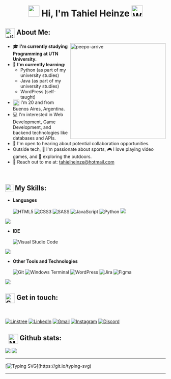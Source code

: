 <h1 align="center"><img src="https://camo.githubusercontent.com/ff4478f93581788c3f10a8961c0622cc36f37c7115f91a6b68443726005d4a43/68747470733a2f2f63756c746f667468657061727479706172726f742e636f6d2f706172726f74732f68642f3630667073706172726f742e676966" width="35" height="35"/><b> Hi, I'm Tahiel Heinze </b><img align="top" src="https://em-content.zobj.net/source/telegram/386/waving-hand_1f44b.webp" alt="Waving Hand" width="35" height="35"/></h1>

<h2 style="border-bottom: none; padding-bottom: 0px"><img align="top" src="https://em-content.zobj.net/source/telegram/386/alien-monster_1f47e.webp" alt="alien-monster" width="30" height="30" /><span>  About Me:</span></h2>
<img align="right" width="300" alt="peepo-arrive" src="https://media.tenor.com/RWeubXhMGIsAAAAM/peepo-arrive-meme.gif">

- 🎓 **I'm currently studying Programming at UTN University.**
- 📘 **I'm currently learning:**
  - Python (as part of my university studies)
  - Java (as part of my university studies)
  - WordPress (self-taught)
- <img align="center" src="https://cdn-0.emojis.wiki/emoji-pics/apple/argentina-apple.png" alt="Flag Argentina" width="20" height="20"/> I'm 20 and from Buenos Aires, Argentina. 
- 💻 I'm interested in Web Development, Game Development, and backend technologies like databases and APIs.
- 🤝 I'm open to hearing about potential collaboration opportunities.
- Outside tech, 🏅​ I'm passionate about sports, ​🎮 I love playing video games, and 🌴 exploring the outdoors.
- ​📩​ Reach out to me at: <a href="tahielheinze@hotmail.com">tahielheinze@hotmail.com</a>
<br>

<h2><img align="top" src="https://media2.giphy.com/media/QssGEmpkyEOhBCb7e1/giphy.gif?cid=ecf05e47a0n3gi1bfqntqmob8g9aid1oyj2wr3ds3mg700bl&rid=giphy.gif" alt="code" width ="25"><b style="padding: 0px">  My Skills:</b></h2>

* <b>Languages</b>
  <br>
  </br>
    ![HTML5](https://img.shields.io/badge/html5-%23E34F26.svg?style=for-the-badge&logo=html5&logoColor=white)
    ![CSS3](https://img.shields.io/badge/css3-%231572B6.svg?style=for-the-badge&logo=css3&logoColor=white)
    ![SASS](https://img.shields.io/badge/SASS-hotpink.svg?style=for-the-badge&logo=SASS&logoColor=white)
    ![JavaScript](https://img.shields.io/badge/javascript-%23323330.svg?style=for-the-badge&logo=javascript&logoColor=%23F7DF1E)
    ![Python](https://img.shields.io/badge/python-3670A0?style=for-the-badge&logo=python&logoColor=ffdd54)
    <img src="https://img.shields.io/badge/Java-ED8B00?style=for-the-badge&logo=java&logoColor=white">
  <br>
<img src="https://user-images.githubusercontent.com/73097560/115834477-dbab4500-a447-11eb-908a-139a6edaec5c.gif">

  * <b>IDE</b>
    <br>
    </br>
      ![Visual Studio Code](https://img.shields.io/badge/Visual%20Studio%20Code-0078d7.svg?style=for-the-badge&logo=visual-studio-code&logoColor=white)
    <br>
<img src="https://user-images.githubusercontent.com/73097560/115834477-dbab4500-a447-11eb-908a-139a6edaec5c.gif">

* <b>Other Tools and Technologies</b>
  <br>
  </br>
    ![Git](https://img.shields.io/badge/git-%23F05033.svg?style=for-the-badge&logo=git&logoColor=white)
    ![Windows Terminal](https://img.shields.io/badge/Windows%20Terminal-%234D4D4D.svg?style=for-the-badge&logo=windows-terminal&logoColor=white)
    ![WordPress](https://img.shields.io/badge/WordPress-%23117AC9.svg?style=for-the-badge&logo=WordPress&logoColor=white)
    ![Jira](https://img.shields.io/badge/jira-%230A0FFF.svg?style=for-the-badge&logo=jira&logoColor=white)
    ![Figma](https://img.shields.io/badge/figma-%23F24E1E.svg?style=for-the-badge&logo=figma&logoColor=white)
  <br>
<img src="https://user-images.githubusercontent.com/73097560/115834477-dbab4500-a447-11eb-908a-139a6edaec5c.gif">
 <br>
 
<h2><img align="top" src="https://em-content.zobj.net/source/telegram/386/call-me-hand_1f919.webp" alt="Call Me Hand" width="30" height="30"/><b style="padding: 0px">  Get in touch:</b></h2>
<br>

  <a href="https://linktr.ee/tnheinze">![Linktree](https://img.shields.io/badge/linktree-1de9b6?style=for-the-badge&logo=linktree&logoColor=white)</a>
  <a href="https://www.linkedin.com/in/tahielheinze/">![LinkedIn](https://img.shields.io/badge/linkedin-%230077B5.svg?style=for-the-badge&logo=linkedin&logoColor=white)</a>
  <a href="mailto:tahielheinze@hotmail.com" target="_blank">![Gmail](https://img.shields.io/badge/Email-D14836?style=for-the-badge&logo=gmail&logoColor=white)</a>
  <a href="https://www.instagram.com/tnheinze/">![Instagram](https://img.shields.io/badge/INSTAGRAM-%23E4405F.svg?style=for-the-badge&logo=Instagram&logoColor=white)</a>
  <a href="https://discord.com/">![Discord](https://img.shields.io/badge/tahiel.11-%237289DA.svg?style=for-the-badge&logo=discord&logoColor=white)</a>
 <br>
 </br>
<h2 style="margin: 5px 10px"><img align="top" src="https://em-content.zobj.net/source/telegram/386/military-medal_1f396-fe0f.webp" alt="Medal" width="30" height="30"/><b>  Github stats:</b></h2> 

[![](https://github-readme-stats.vercel.app/api?username=tahielheinze&show_icons=true&theme=tokyonight&hide_border=true&locale=en)](https://github.com/tahielheinze)
[![](https://github-readme-streak-stats.herokuapp.com/?user=tahielheinze&theme=material-palenight)](https://github.com/tahielheinze)
</div>

---

[![Typing SVG](https://readme-typing-svg.herokuapp.com?font=Ubuntu&color=%230EAA20&vCenter=true&lines=Thanks+for+stopping+by!+See+you+soon!)](https://git.io/typing-svg)

------
